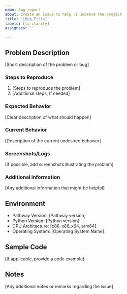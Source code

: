 ```yaml
---
name: Bug report
about: Create an issue to help us improve the project
title: '[Bug Title]'
labels: [to clarify]
assignees: ''

---
```


## Problem Description

[Short description of the problem or bug]

### Steps to Reproduce

1. [Steps to reproduce the problem]
2. [Additional steps, if needed]

### Expected Behavior

[Clear description of what should happen]

### Current Behavior

[Description of the current undesired behavior]

### Screenshots/Logs

[If possible, add screenshots illustrating the problem]

### Additional Information

[Any additional information that might be helpful]

## Environment
- Pathway Version: [Pathway version]
- Python Version: [Python version]
- CPU Architecture: [x86, x86_x64, arm64]
- Operating System: [Operating System Name]

## Sample Code

[If applicable, provide a code example]

## Notes

[Any additional notes or remarks regarding the issue]
